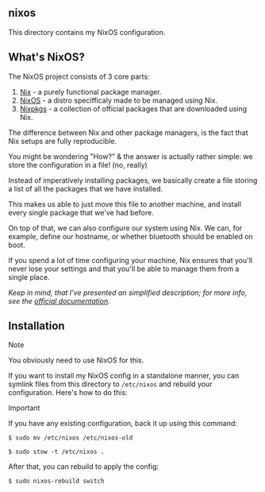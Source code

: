 ## nixos 

This directory contains my NixOS configuration.

## What's NixOS?

The NixOS project consists of 3 core parts:

1. [Nix](https://github.com/NixOS/nix) - a purely functional package manager.
2. [NixOS](https://github.com/NixOS/nixpkgs/tree/master/nixos) - a distro specifficaly made to be managed using Nix.
3. [Nixpkgs](https://github.com/NixOS/nixpkgs) - a collection of official packages that are downloaded using Nix. 

The difference between Nix and other package managers, is the fact that Nix setups are fully reproducible.

You might be wondering "How?" & the answer is actually rather simple: we store the configuration in a file! (no, really)

Instead of imperatively installing packages, we basically create a file storing a list of all the packages that we have installed.

This makes us able to just move this file to another machine, and install every single package that we've had before.

On top of that, we can also configure our system using Nix. We can, for example, define our hostname, or whether bluetooth should be enabled on boot.

If you spend a lot of time configuring your machine, Nix ensures that you'll never lose your settings and that you'll be able to manage them from a single place.

*Keep in mind, that I've presented an simplified description; for more info, see the [official documentation](https://nixos.org/learn).*

## Installation

> [!NOTE]  
> You obviously need to use NixOS for this. 

If you want to install my NixOS config in a standalone manner, you can symlink files from this directory to `/etc/nixos` and rebuild your configuration. Here's how to do this:

> [!IMPORTANT]  
> If you have any existing configuration, back it up using this command:
>
> ```shell
> $ sudo mv /etc/nixos /etc/nixos-old 
> ```

```shell
$ sudo stow -t /etc/nixos .
```

After that, you can rebuild to apply the config:

```shell
$ sudo nixos-rebuild switch
```

